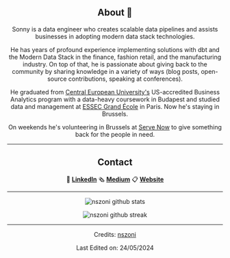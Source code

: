 <div align="center">
  
## About 👋
Sonny is a data engineer who creates scalable data pipelines and assists businesses in adopting modern data stack technologies.

He has years of profound experience implementing solutions with dbt and the Modern Data Stack in the finance, fashion retail, and the manufacturing industry. On top of that, he is passionate about giving back to the community by sharing knowledge in a variety of ways (blog posts, open-source contributions, speaking at conferences).

He graduated from [Central European University's](https://www.ceu.edu/) US-accredited Business Analytics program with a data-heavy coursework in Budapest and studied data and management at [ESSEC Grand École](https://www.essec.edu/fr/pages/mim-master-in-management/) in Paris. Now he's staying in Brussels.

On weekends he's volunteering in Brussels at [Serve Now](https://www.servethecity.brussels/) to give something back for the people in need.
 
-------------------

## Contact

🔗 **[LinkedIn](https://www.linkedin.com/in/nszoni/)**
🗞️ **[Medium](https://medium.com/@nszoni)**
📋 **[Website](https://nszoni.github.io/)**

-------------------
  
![nszoni github stats](https://github-readme-stats.vercel.app/api?username=nszoni&show_icons=true&theme=radical&count_private=true&include_all_commits=true)

![nszoni github streak](https://github-readme-streak-stats.herokuapp.com/?user=nszoni&theme=radical&include_all_commits=true&count_private=true)

 <div>

-----
Credits: [nszoni](https://github.com/nszoni)

Last Edited on: 24/05/2024

